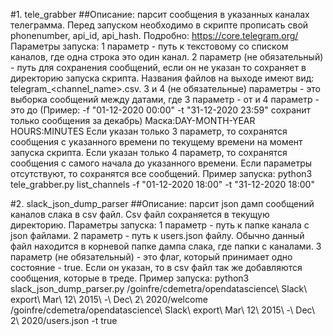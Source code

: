 #1. tele_grabber
##Описание: парсит сообщения в указанных каналах телеграмма. Перед запуском необходимо в скрипте прописать свой phonenumber, api_id, api_hash. Подробно: <https://core.telegram.org/>
    Параметры запуска: 1 параметр - путь к текстовому со списком каналов, где одна строка это один канал.
    2 параметр (не обязательный) - путь для сохранения сообщений, если он не указан то сохраняет в директорию запуска скрипта. Названия файлов на выходе имеют вид: telegram_<channel_name>.csv.
    3 и 4 (не обязательные) параметры - это выборка сообщений между датами, где 3 параметр - от и 4 параметр - это до (Пример: -f "01-12-2020 00:00" -t "31-12-2020 23:59" сохранит только сообщения за декабрь) Маска:DAY-MONTH-YEAR HOURS:MINUTES
    Если указан только 3 параметр, то сохранятся сообщения с указанного времени по текущему времени на момент запуска скрипта.
    Если указан только 4 параметр, то сохранятся сообщения с самого начала до указанного времени.
    Если параметры отсутствуют, то сохранятся все сообщений.
    Пример запуска: python3 tele_grabber.py list_channels -f "01-12-2020 18:00" -t "31-12-2020 18:00"

#2. slack_json_dump_parser
##Описание: парсит json дамп сообщений каналов слака в csv файл. Csv файл сохраняется в текущую директорию.
    Параметры запуска: 1 параметр - путь к папке канала с json файлами.
    2 параметр - путь к users.json файлу. Обычно данный файл находится в корневой папке дампа слака, где папки с каналами.
    3 параметр (не обязательный) - это флаг, который принимает одно состояние - true. Если он указан, то в csv файл так же добавляются сообщения, которые в треде.
    Пример запуска: python3 slack_json_dump_parser.py /goinfre/cdemetra/opendatascience\ Slack\ export\ Mar\ 12\ 2015\ -\ Dec\ 2\ 2020/welcome /goinfre/cdemetra/opendatascience\ Slack\ export\ Mar\ 12\ 2015\ -\ Dec\ 2\ 2020/users.json -t true